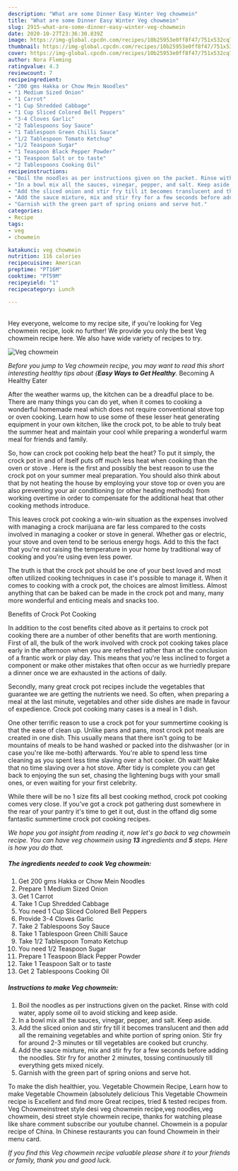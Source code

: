 ```yaml
---
description: "What are some Dinner Easy Winter Veg chowmein"
title: "What are some Dinner Easy Winter Veg chowmein"
slug: 2915-what-are-some-dinner-easy-winter-veg-chowmein
date: 2020-10-27T23:36:30.839Z
image: https://img-global.cpcdn.com/recipes/10b25953e0ff8f47/751x532cq70/veg-chowmein-recipe-main-photo.jpg
thumbnail: https://img-global.cpcdn.com/recipes/10b25953e0ff8f47/751x532cq70/veg-chowmein-recipe-main-photo.jpg
cover: https://img-global.cpcdn.com/recipes/10b25953e0ff8f47/751x532cq70/veg-chowmein-recipe-main-photo.jpg
author: Nora Fleming
ratingvalue: 4.3
reviewcount: 7
recipeingredient:
- "200 gms Hakka or Chow Mein Noodles"
- "1 Medium Sized Onion"
- "1 Carrot"
- "1 Cup Shredded Cabbage"
- "1 Cup Sliced Colored Bell Peppers"
- "3-4 Cloves Garlic"
- "2 Tablespoons Soy Sauce"
- "1 Tablespoon Green Chilli Sauce"
- "1/2 Tablespoon Tomato Ketchup"
- "1/2 Teaspoon Sugar"
- "1 Teaspoon Black Pepper Powder"
- "1 Teaspoon Salt or to taste"
- "2 Tablespoons Cooking Oil"
recipeinstructions:
- "Boil the noodles as per instructions given on the packet. Rinse with cold water, apply some oil to avoid sticking and keep aside."
- "In a bowl mix all the sauces, vinegar, pepper, and salt. Keep aside."
- "Add the sliced onion and stir fry till it becomes translucent and then add all the remaining vegetables and white portion of spring onion. Stir fry for around 2-3 minutes or till vegetables are cooked but crunchy."
- "Add the sauce mixture, mix and stir fry for a few seconds before adding the noodles. Stir fry for another 2 minutes, tossing continuously till everything gets mixed nicely."
- "Garnish with the green part of spring onions and serve hot."
categories:
- Recipe
tags:
- veg
- chowmein

katakunci: veg chowmein 
nutrition: 116 calories
recipecuisine: American
preptime: "PT16M"
cooktime: "PT59M"
recipeyield: "1"
recipecategory: Lunch

---
```

<br>
Hey everyone, welcome to my recipe site, if you're looking for Veg chowmein recipe, look no further! We provide you only the best Veg chowmein recipe here. We also have wide variety of recipes to try.
<br>


![Veg chowmein](https://img-global.cpcdn.com/recipes/10b25953e0ff8f47/751x532cq70/veg-chowmein-recipe-main-photo.jpg)

<i>Before you jump to Veg chowmein recipe, you may want to read this short interesting healthy tips about {<strong>Easy Ways to Get Healthy</strong>.</i>
Becoming A Healthy Eater


After the weather warms up, the kitchen can be a dreadful place to be. There are many things you can do yet, when it comes to cooking a wonderful homemade meal which does not require conventional stove top or oven cooking. Learn how to use some of these lesser heat generating equipment in your own kitchen, like the crock pot, to be able to truly beat the summer heat and maintain your cool while preparing a wonderful warm meal for friends and family.

So, how can crock pot cooking help beat the heat? To put it simply, the crock pot in and of itself puts off much less heat when cooking than the oven or stove . Here is the first and possibly the best reason to use the crock pot on your summer meal preparation. You should also think about that by not heating the house by employing your stove top or oven you are also preventing your air conditioning (or other heating methods) from working overtime in order to compensate for the additional heat that other cooking methods introduce.

This leaves crock pot cooking a win-win situation as the expenses involved with managing a crock marijuana are far less compared to the costs involved in managing a cooker or stove in general. Whether gas or electric, your stove and oven tend to be serious energy hogs. Add to this the fact that you're not raising the temperature in your home by traditional way of cooking and you're using even less power.

 The truth is that the crock pot should be one of your best loved and most often utilized cooking techniques in case it's possible to manage it. When it comes to cooking with a crock pot, the choices are almost limitless.  Almost anything that can be baked can be made in the crock pot and many, many more wonderful and enticing meals and snacks too.

Benefits of Crock Pot Cooking

In addition to the cost benefits cited above as it pertains to crock pot cooking there are a number of other benefits that are worth mentioning. First of all, the bulk of the work involved with crock pot cooking takes place early in the afternoon when you are refreshed rather than at the conclusion of a frantic work or play day. This means that you're less inclined to forget a component or make other mistakes that often occur as we hurriedly prepare a dinner once we are exhausted in the actions of daily.

Secondly, many great crock pot recipes include the vegetables that guarantee we are getting the nutrients we need. So often, when preparing a meal at the last minute, vegetables and other side dishes are made in favour of expedience. Crock pot cooking many cases is a meal in 1 dish.

One other terrific reason to use a crock pot for your summertime cooking is that the ease of clean up.  Unlike pans and pans, most crock pot meals are created in one dish. This usually means that there isn't going to be mountains of meals to be hand washed or packed into the dishwasher (or in case you're like me-both) afterwards. You're able to spend less time cleaning as you spent less time slaving over a hot cooker. Oh wait! Make that no time slaving over a hot stove. After tidy is complete you can get back to enjoying the sun set, chasing the lightening bugs with your small ones, or even waiting for your first celebrity.

While there will be no 1 size fits all best cooking method, crock pot cooking comes very close. If you've got a crock pot gathering dust somewhere in the rear of your pantry it's time to get it out, dust in the offand dig some fantastic summertime crock pot cooking recipes.


<i>We hope you got insight from reading it, now let's go back to veg chowmein recipe. You can have veg chowmein using <strong>13</strong> ingredients and <strong>5</strong> steps. Here is how you do that.
</i>

##### The ingredients needed to cook Veg chowmein:

1. Get 200 gms Hakka or Chow Mein Noodles
1. Prepare 1 Medium Sized Onion
1. Get 1 Carrot
1. Take 1 Cup Shredded Cabbage
1. You need 1 Cup Sliced Colored Bell Peppers
1. Provide 3-4 Cloves Garlic
1. Take 2 Tablespoons Soy Sauce
1. Take 1 Tablespoon Green Chilli Sauce
1. Take 1/2 Tablespoon Tomato Ketchup
1. You need 1/2 Teaspoon Sugar
1. Prepare 1 Teaspoon Black Pepper Powder
1. Take 1 Teaspoon Salt or to taste
1. Get 2 Tablespoons Cooking Oil


##### Instructions to make Veg chowmein:

1. Boil the noodles as per instructions given on the packet. Rinse with cold water, apply some oil to avoid sticking and keep aside.
1. In a bowl mix all the sauces, vinegar, pepper, and salt. Keep aside.
1. Add the sliced onion and stir fry till it becomes translucent and then add all the remaining vegetables and white portion of spring onion. Stir fry for around 2-3 minutes or till vegetables are cooked but crunchy.
1. Add the sauce mixture, mix and stir fry for a few seconds before adding the noodles. Stir fry for another 2 minutes, tossing continuously till everything gets mixed nicely.
1. Garnish with the green part of spring onions and serve hot.


To make the dish healthier, you. Vegetable Chowmein Recipe, Learn how to make Vegetable Chowmein (absolutely delicious This Vegetable Chowmein recipe is Excellent and find more Great recipes, tried &amp; tested recipes from. Veg Chowmeinstreet style desi veg chowmein recipe,veg noodles,veg chowmein, desi street style chowmein recipe, thanks for watching please like share comment subscribe our youtube channel. Chowmein is a popular recipe of China. In Chinese restaurants you can found Chowmein in their menu card. 

<i>If you find this Veg chowmein recipe valuable please share it to your friends or family, thank you and good luck.</i>
